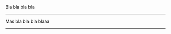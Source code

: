 <!-- Esta es una linea divisora que divide el contenido es equivalente a una etiqueta hr en html -->

Bla bla bla bla

---

Mas bla bla bla blaaa

___



